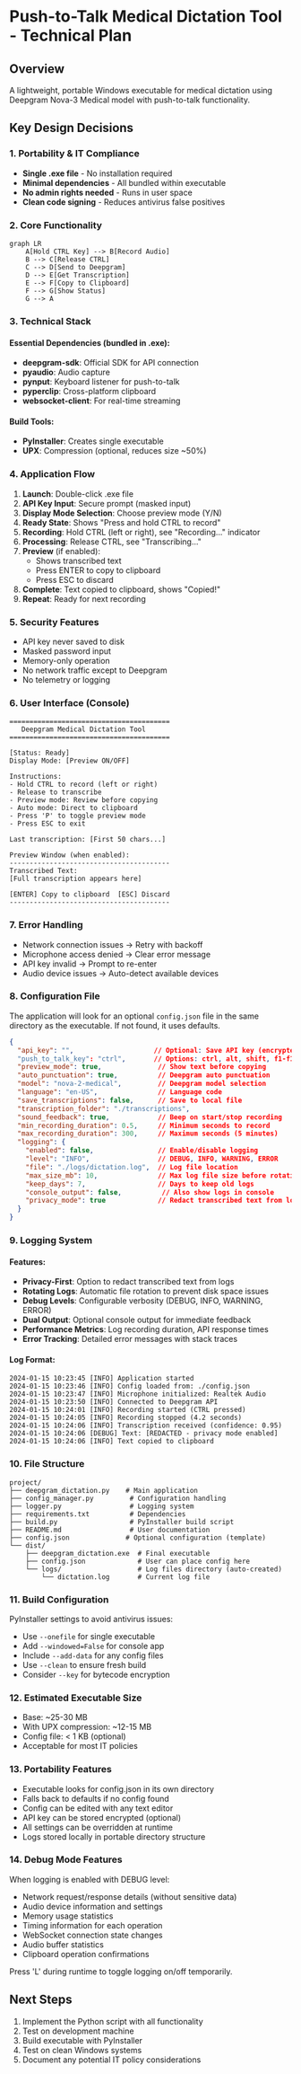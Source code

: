 # Push-to-Talk Medical Dictation Tool - Technical Plan

## Overview
A lightweight, portable Windows executable for medical dictation using Deepgram Nova-3 Medical model with push-to-talk functionality.

## Key Design Decisions

### 1. Portability & IT Compliance
- **Single .exe file** - No installation required
- **Minimal dependencies** - All bundled within executable
- **No admin rights needed** - Runs in user space
- **Clean code signing** - Reduces antivirus false positives

### 2. Core Functionality

```mermaid
graph LR
    A[Hold CTRL Key] --> B[Record Audio]
    B --> C[Release CTRL]
    C --> D[Send to Deepgram]
    D --> E[Get Transcription]
    E --> F[Copy to Clipboard]
    F --> G[Show Status]
    G --> A
```

### 3. Technical Stack

#### Essential Dependencies (bundled in .exe):
- **deepgram-sdk**: Official SDK for API connection
- **pyaudio**: Audio capture
- **pynput**: Keyboard listener for push-to-talk
- **pyperclip**: Cross-platform clipboard
- **websocket-client**: For real-time streaming

#### Build Tools:
- **PyInstaller**: Creates single executable
- **UPX**: Compression (optional, reduces size ~50%)

### 4. Application Flow

1. **Launch**: Double-click .exe file
2. **API Key Input**: Secure prompt (masked input)
3. **Display Mode Selection**: Choose preview mode (Y/N)
4. **Ready State**: Shows "Press and hold CTRL to record"
5. **Recording**: Hold CTRL (left or right), see "Recording..." indicator
6. **Processing**: Release CTRL, see "Transcribing..."
7. **Preview** (if enabled):
   - Shows transcribed text
   - Press ENTER to copy to clipboard
   - Press ESC to discard
8. **Complete**: Text copied to clipboard, shows "Copied!"
9. **Repeat**: Ready for next recording

### 5. Security Features

- API key never saved to disk
- Masked password input
- Memory-only operation
- No network traffic except to Deepgram
- No telemetry or logging

### 6. User Interface (Console)

```
========================================
   Deepgram Medical Dictation Tool
========================================

[Status: Ready]
Display Mode: [Preview ON/OFF]

Instructions:
- Hold CTRL to record (left or right)
- Release to transcribe
- Preview mode: Review before copying
- Auto mode: Direct to clipboard
- Press 'P' to toggle preview mode
- Press ESC to exit

Last transcription: [First 50 chars...]

Preview Window (when enabled):
----------------------------------------
Transcribed Text:
[Full transcription appears here]

[ENTER] Copy to clipboard  [ESC] Discard
----------------------------------------
```

### 7. Error Handling

- Network connection issues → Retry with backoff
- Microphone access denied → Clear error message
- API key invalid → Prompt to re-enter
- Audio device issues → Auto-detect available devices

### 8. Configuration File

The application will look for an optional `config.json` file in the same directory as the executable. If not found, it uses defaults.

```json
{
  "api_key": "",                    // Optional: Save API key (encrypted)
  "push_to_talk_key": "ctrl",       // Options: ctrl, alt, shift, f1-f12
  "preview_mode": true,              // Show text before copying
  "auto_punctuation": true,          // Deepgram auto punctuation
  "model": "nova-2-medical",         // Deepgram model selection
  "language": "en-US",               // Language code
  "save_transcriptions": false,      // Save to local file
  "transcription_folder": "./transcriptions",
  "sound_feedback": true,            // Beep on start/stop recording
  "min_recording_duration": 0.5,     // Minimum seconds to record
  "max_recording_duration": 300,     // Maximum seconds (5 minutes)
  "logging": {
    "enabled": false,                // Enable/disable logging
    "level": "INFO",                 // DEBUG, INFO, WARNING, ERROR
    "file": "./logs/dictation.log",  // Log file location
    "max_size_mb": 10,               // Max log file size before rotation
    "keep_days": 7,                  // Days to keep old logs
    "console_output": false,          // Also show logs in console
    "privacy_mode": true             // Redact transcribed text from logs
  }
}
```

### 9. Logging System

#### Features:
- **Privacy-First**: Option to redact transcribed text from logs
- **Rotating Logs**: Automatic file rotation to prevent disk space issues
- **Debug Levels**: Configurable verbosity (DEBUG, INFO, WARNING, ERROR)
- **Dual Output**: Optional console output for immediate feedback
- **Performance Metrics**: Log recording duration, API response times
- **Error Tracking**: Detailed error messages with stack traces

#### Log Format:
```
2024-01-15 10:23:45 [INFO] Application started
2024-01-15 10:23:46 [INFO] Config loaded from: ./config.json
2024-01-15 10:23:47 [INFO] Microphone initialized: Realtek Audio
2024-01-15 10:23:50 [INFO] Connected to Deepgram API
2024-01-15 10:24:01 [INFO] Recording started (CTRL pressed)
2024-01-15 10:24:05 [INFO] Recording stopped (4.2 seconds)
2024-01-15 10:24:06 [INFO] Transcription received (confidence: 0.95)
2024-01-15 10:24:06 [DEBUG] Text: [REDACTED - privacy mode enabled]
2024-01-15 10:24:06 [INFO] Text copied to clipboard
```

### 10. File Structure

```
project/
├── deepgram_dictation.py    # Main application
├── config_manager.py         # Configuration handling
├── logger.py                 # Logging system
├── requirements.txt          # Dependencies
├── build.py                  # PyInstaller build script
├── README.md                 # User documentation
├── config.json              # Optional configuration (template)
└── dist/
    ├── deepgram_dictation.exe  # Final executable
    ├── config.json             # User can place config here
    └── logs/                   # Log files directory (auto-created)
        └── dictation.log       # Current log file
```

### 11. Build Configuration

PyInstaller settings to avoid antivirus issues:
- Use `--onefile` for single executable
- Add `--windowed=False` for console app
- Include `--add-data` for any config files
- Use `--clean` to ensure fresh build
- Consider `--key` for bytecode encryption

### 12. Estimated Executable Size

- Base: ~25-30 MB
- With UPX compression: ~12-15 MB
- Config file: < 1 KB (optional)
- Acceptable for most IT policies

### 13. Portability Features

- Executable looks for config.json in its own directory
- Falls back to defaults if no config found
- Config can be edited with any text editor
- API key can be stored encrypted (optional)
- All settings can be overridden at runtime
- Logs stored locally in portable directory structure

### 14. Debug Mode Features

When logging is enabled with DEBUG level:
- Network request/response details (without sensitive data)
- Audio device information and settings
- Memory usage statistics
- Timing information for each operation
- WebSocket connection state changes
- Audio buffer statistics
- Clipboard operation confirmations

Press 'L' during runtime to toggle logging on/off temporarily.

## Next Steps

1. Implement the Python script with all functionality
2. Test on development machine
3. Build executable with PyInstaller
4. Test on clean Windows systems
5. Document any potential IT policy considerations